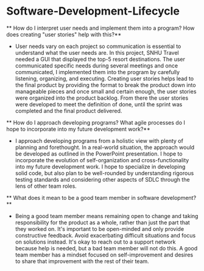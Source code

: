 # Software-Development-Lifecycle

** How do I interpret user needs and implement them into a program? How does creating "user stories" help with this?**

* User needs vary on each project so communication is essential to understand what the user needs are. In this project, SNHU Travel needed a GUI that displayed the top-5 resort destinations. The user communicated specific needs during several meetings and once communicated, I implemented them into the program by carefully listening, organizing, and executing. Creating user stories helps lead to the final product by providing the format to break the product down into manageable pieces and once small and certain enough, the user stories were organized into the product backlog. From there the user stories were developed to meet the definition of done, until the sprint was completed and the final product delivered.

** How do I approach developing programs? What agile processes do I hope to incorporate into my future development work?**

* I approach developing programs from a holistic view with plenty of planning and forethought. In a real-world situation, the approach would be developed as outlined in the PowerPoint presentation. I hope to incorporate the evolution of self-organization and cross-functionality into my future development work. I hope to specialize in developing solid code, but also plan to be well-rounded by understanding rigorous testing standards and considering other aspects of SDLC through the lens of other team roles.

** What does it mean to be a good team member in software development?**

* Being a good team member means remaining open to change and taking responsibility for the product as a whole, rather than just the part that they worked on. It's important to be open-minded and only provide constructive feedback. Avoid exacerbating difficult situations and focus on solutions instead. It's okay to reach out to a support network because help is needed, but a bad team member will not do this. A good team member has a mindset focused on self-improvement and desires to share that improvement with the rest of their team.
